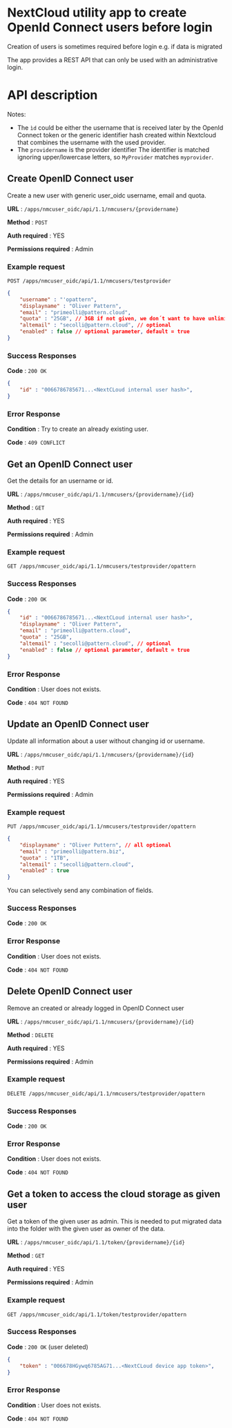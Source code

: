# NextCloud utility app to create OpenId Connect users before login
Creation of users is sometimes required before login e.g. if data is migrated

The app provides a REST API that can only be used with an administrative login.

# API description 
Notes: 
- The `ìd` could be either the username that is received later by the OpenId Connect token or
  the generic identifier hash created within Nextcloud that combines the username with the used provider.
- The `providername` is the provider identifier
  The identifier is matched ignoring upper/lowercase letters, so `MyProvider` matches `myprovider`. 



## Create OpenID Connect user

Create a new user with generic user_oidc username, email and quota.

**URL** : `/apps/nmcuser_oidc/api/1.1/nmcusers/{providername}`

**Method** : `POST`

**Auth required** : YES

**Permissions required** : Admin

### Example request 
`POST /apps/nmcuser_oidc/api/1.1/nmcusers/testprovider`

```json
{
    "username" : "'opattern",
    "displayname" : "Oliver Pattern",
    "email" : "primeolli@pattern.cloud", 
    "quota" : "25GB", // 3GB if not given, we don´t want to have unlimited quota
    "altemail" : "secolli@pattern.cloud", // optional 
    "enabled" : false // optional parameter, default = true
}
```

### Success Responses
**Code** : `200 OK`

```json
{
    "id" : "0066786785671...<NextCLoud internal user hash>",
}
```


### Error Response

**Condition** : Try to create an already existing user.

**Code** : `409 CONFLICT`

## Get an OpenID Connect user

Get the details for an username or id.

**URL** : `/apps/nmcuser_oidc/api/1.1/nmcusers/{providername}/{id}`

**Method** : `GET`

**Auth required** : YES

**Permissions required** : Admin

### Example request
`GET /apps/nmcuser_oidc/api/1.1/nmcusers/testprovider/opattern`

### Success Responses
**Code** : `200 OK`

```json
{
    "id" : "0066786785671...<NextCLoud internal user hash>",
    "displayname" : "Oliver Pattern",
    "email" : "primeolli@pattern.cloud", 
    "quota" : "25GB",
    "altemail" : "secolli@pattern.cloud", // optional 
    "enabled" : false // optional parameter, default = true
}
```

### Error Response

**Condition** : User does not exists.

**Code** : `404 NOT FOUND`



## Update an OpenID Connect user

Update all information about a user without changing id or username.

**URL** : `/apps/nmcuser_oidc/api/1.1/nmcusers/{providername}/{id}`

**Method** : `PUT`

**Auth required** : YES

**Permissions required** : Admin

### Example request
`PUT /apps/nmcuser_oidc/api/1.1/nmcusers/testprovider/opattern`

```json
{
    "displayname" : "Oliver Puttern", // all optional
    "email" : "primeolli@pattern.biz", 
    "quota" : "1TB",
    "altemail" : "secolli@pattern.cloud",
    "enabled" : true 
}
```
You can selectively send any combination of fields.

### Success Responses
**Code** : `200 OK`

### Error Response

**Condition** : User does not exists.

**Code** : `404 NOT FOUND`



## Delete OpenID Connect user

Remove an created or already logged in OpenID Connect user

**URL** : `/apps/nmcuser_oidc/api/1.1/nmcusers/{providername}/{id}`

**Method** : `DELETE`

**Auth required** : YES

**Permissions required** : Admin

### Example request
`DELETE /apps/nmcuser_oidc/api/1.1/nmcusers/testprovider/opattern`

### Success Responses
**Code** : `200 OK`

### Error Response

**Condition** : User does not exists.

**Code** : `404 NOT FOUND`



## Get a token to access the cloud storage as given user

Get a token of the given user as admin. This is needed to put migrated data into the folder
with the given user as owner of the data.

**URL** : `/apps/nmcuser_oidc/api/1.1/token/{providername}/{id}`

**Method** : `GET`

**Auth required** : YES

**Permissions required** : Admin

### Example request
`GET /apps/nmcuser_oidc/api/1.1/token/testprovider/opattern`

### Success Responses
**Code** : `200 OK` (user deleted)

```json
{
    "token" : "006678HGywq6785AG71...<NextCLoud device app token>",
}
```

### Error Response

**Condition** : User does not exists.

**Code** : `404 NOT FOUND`